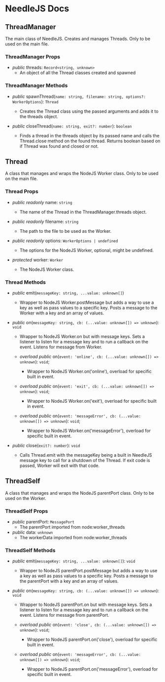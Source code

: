 # NeedleJS Docs

## ThreadManager

The main class of NeedleJS. Creates and manages Threads. Only to be used on the main file.

### ThreadManager Props

- *public* threads: `Record<string, unknown>`
  - An object of all the Thread classes created and spawned

### ThreadManager Methods

- *public* spawnThread(`name: string, filename: string, options?: WorkerOptions`): `Thread`
  - Creates the Thread class using the passed arguments and adds it to the threads object.

- *public* closeThread(`name: string, exit?: number`): `boolean`
  - Finds a thread in the threads object by its passed name and calls the Thread.close method on the found thread. Returns boolean based on if Thread was found and closed or not.

## Thread

A class that manages and wraps the NodeJS Worker class. Only to be used on the main file.

### Thread Props

- *public readonly* name: `string`
  - The name of the Thread in the ThreadManager.threads object.

- *public readonly* filename: `string`
  - The path to the file to be used as the Worker.

- *public readonly* options: `WorkerOptions | undefined`
  - The options for the NodeJS Worker, optional, might be undefined.

- *protected* worker: `Worker`
  - The NodeJS Worker class.

### Thread Methods

- *public* emit(`messageKey: string, ...value: unknown[]`)
  - Wrapper to NodeJS Worker.postMessage but adds a way to use a key as well as pass values to a specific key. Posts a message to the Worker with a key and an array of values.

- *public* on(`messageKey: string, cb: (...value: unknown[]) => unknown`): `void`
  - Wrapper to NodeJS Worker.on but with message keys. Sets a listener to listen for a message key and to run a callback on the event. Listens for message from Worker.

  - *overload public* on(`event: 'online', cb: (...value: unknown[]) => unknown`): `void`;
    - Wrapper to NodeJS Worker.on('online'), overload for specific built in event.

  - *overload public* on(`event: 'exit', cb: (...value: unknown[]) => unknown`): `void`;
    - Wrapper to NodeJS Worker.on('exit'), overload for specific built in event.

  - *overload public* on(`event: 'messageError', cb: (...value: unknown[]) => unknown`): `void`;
    - Wrapper to NodeJS Worker.on('messageError'), overload for specific built in event.

- *public* close(`exit?: number`): `void`
  - Calls Thread.emit with the messageKey being a built in NeedleJS message key to call for a shutdown of the Thread. If exit code is passed, Worker will exit with that code.

## ThreadSelf

A class that manages and wraps the NodeJS parentPort class. Only to be used on the Worker.

### ThreadSelf Props

- *public* parentPort: `MessagePort`
  - The parentPort imported from node:worker_threads
- *public* data: `unknown`
  - The workerData imported from node:worker_threads

### ThreadSelf Methods

- *public* emit(`messageKey: string, ...value: unknown[]`): `void`
  - Wrapper to NodeJS parentPort.postMessage but adds a way to use a key as well as pass values to a specific key. Posts a message to the parentPort with a key and an array of values.
  
- *public* on(`messageKey: string, cb: (...value: unknown[]) => unknown`): `void`
  - Wrapper to NodeJS parentPort.on but with message keys. Sets a listener to listen for a message key and to run a callback on the event. Listens for message from parentPort.

  - *overload public* on(`event: 'close', cb: (...value: unknown[]) => unknown`): `void`;
    - Wrapper to NodeJS parentPort.on('close'), overload for specific built in event.

  - *overload public* on(`event: 'messageError', cb: (...value: unknown[]) => unknown`): `void`;
    - Wrapper to NodeJS parentPort.on('messageError'), overload for specific built in event.
